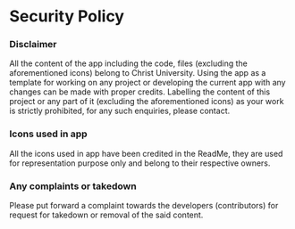 # Security Policy

### Disclaimer

  All the content of the app including the code, files (excluding the aforementioned icons) belong to Christ University. Using the app as a template for working on any project or developing the current app with any changes can be made with proper credits. Labelling the content of this project or any part of it (excluding the aforementioned icons) as your work is strictly prohibited, for any such enquiries, please contact.

### Icons used in app

  All the icons used in app have been credited in the ReadMe, they are used for representation purpose only and belong to their respective owners.

### Any complaints or takedown

  Please put forward a complaint towards the developers (contributors) for request for takedown or removal of the said content.
